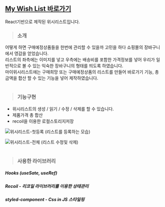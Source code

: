 ## [My Wish List 바로가기](https://yoonzet.github.io/mywishlist/)
React기반으로 제작된 위시리스트입니다.

> ### 소개
어떻게 하면 구매예정상품들을 한번에 관리할 수 있을까 고민을 하다 쇼핑몰의 장바구니에서 영감을 얻었습니다.  
리스트의 좌측에는 이미지를 넣고 우측에는 배송비를 포함한 가격정보를 넣어 우리가 일반적으로 볼 수 있는 익숙한 장바구니의 형태를 띄도록 하였습니다.  
마이위시리스트에는 구매희망 또는 구매예정상품의 리스트를 만들어 바로가기 기능, 총 금액을 합산 할 수 있는 기능을 넣어 제작하였습니다.   

# 

> ### 기능구현
- 위시리스트의 생성 / 읽기 / 수정 / 삭제를 할 수 있습니다.
- 제품가격 총 합산 
- recoil을 이용한 로컬스토리지저장

![위시리스트-첫등록](https://user-images.githubusercontent.com/90804990/170905270-c4a525a5-300b-4635-aac7-060907fc32dc.gif)
(리스트를 등록하는 모습)
  
![위시리스트-전체](https://user-images.githubusercontent.com/90804990/170905776-2fd11a07-b02b-4956-b4c8-cf0e03a570a5.gif)
(리스트 수정및 삭제)

#


> ### 사용한 라이브러리

##### Hooks (useSate, useRef)

##### Recoil - 리코일 라이브러리를 이용한 상태관리

##### styled-component - Css in JS 스타일링



